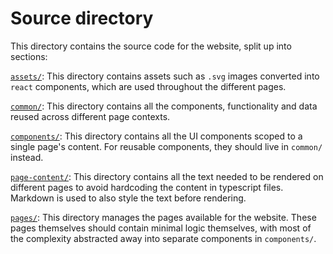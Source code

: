 # Source directory

This directory contains the source code for the website, split up into sections:

[`assets/`](assets.md): This directory contains assets such as `.svg` images converted into
`react` components, which are used throughout the different pages.

[`common/`](common.md): This directory contains all the components, functionality and data
reused across different page contexts.

[`components/`](components.md): This directory contains all the UI components scoped
to a single page's content. For reusable components, they should live in
`common/` instead.

[`page-content/`](page-content.md): This directory contains all the text needed
to be rendered on different pages to avoid hardcoding the content in typescript
files. Markdown is used to also style the text before rendering.

[`pages/`](pages.md): This directory manages the pages available for the website. These
pages themselves should contain minimal logic themselves, with most of the
complexity abstracted away into separate components in `components/`.

